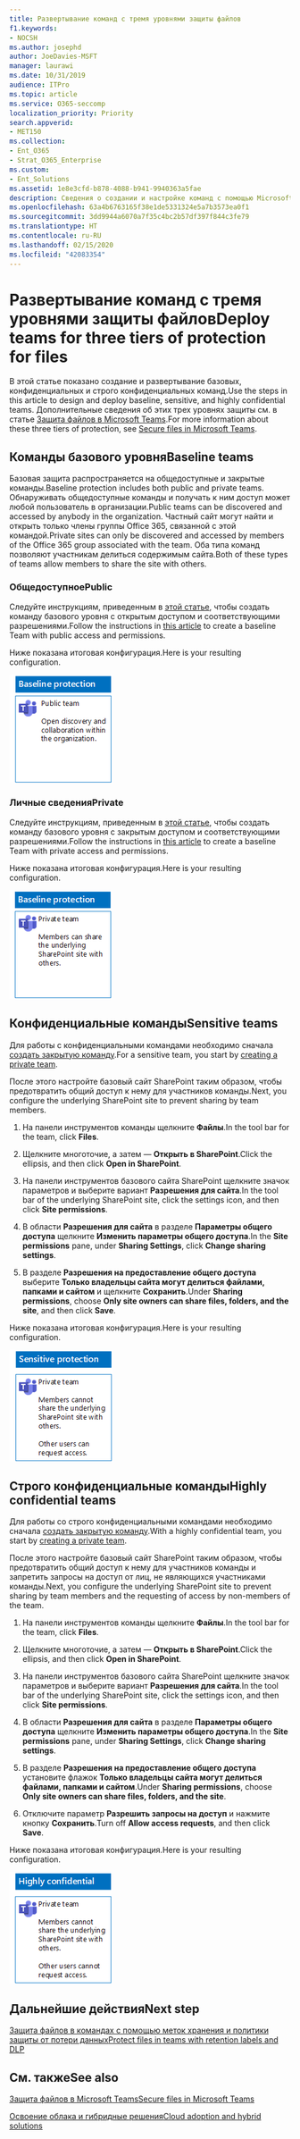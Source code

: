 ```yaml
---
title: Развертывание команд с тремя уровнями защиты файлов
f1.keywords:
- NOCSH
ms.author: josephd
author: JoeDavies-MSFT
manager: laurawi
ms.date: 10/31/2019
audience: ITPro
ms.topic: article
ms.service: O365-seccomp
localization_priority: Priority
search.appverid:
- MET150
ms.collection:
- Ent_O365
- Strat_O365_Enterprise
ms.custom:
- Ent_Solutions
ms.assetid: 1e8e3cfd-b878-4088-b941-9940363a5fae
description: Сведения о создании и настройке команд с помощью Microsoft Teams для применения различных уровней защиты информации, содержащейся в файлах.
ms.openlocfilehash: 63a4b6763165f38e1de5331324e5a7b3573ea0f1
ms.sourcegitcommit: 3dd9944a6070a7f35c4bc2b57df397f844c3fe79
ms.translationtype: HT
ms.contentlocale: ru-RU
ms.lasthandoff: 02/15/2020
ms.locfileid: "42083354"
---
```

# <a name="deploy-teams-for-three-tiers-of-protection-for-files"></a><span data-ttu-id="2af8a-103">Развертывание команд с тремя уровнями защиты файлов</span><span class="sxs-lookup"><span data-stu-id="2af8a-103">Deploy teams for three tiers of protection for files</span></span>

<span data-ttu-id="2af8a-104">В этой статье показано создание и развертывание базовых, конфиденциальных и строго конфиденциальных команд.</span><span class="sxs-lookup"><span data-stu-id="2af8a-104">Use the steps in this article to design and deploy baseline, sensitive, and highly confidential teams.</span></span> <span data-ttu-id="2af8a-105">Дополнительные сведения об этих трех уровнях защиты см. в статье [Защита файлов в Microsoft Teams](secure-files-in-teams.md).</span><span class="sxs-lookup"><span data-stu-id="2af8a-105">For more information about these three tiers of protection, see [Secure files in Microsoft Teams](secure-files-in-teams.md).</span></span>

## <a name="baseline-teams"></a><span data-ttu-id="2af8a-106">Команды базового уровня</span><span class="sxs-lookup"><span data-stu-id="2af8a-106">Baseline teams</span></span>

<span data-ttu-id="2af8a-107">Базовая защита распространяется на общедоступные и закрытые команды.</span><span class="sxs-lookup"><span data-stu-id="2af8a-107">Baseline protection includes both public and private teams.</span></span> <span data-ttu-id="2af8a-108">Обнаруживать общедоступные команды и получать к ним доступ может любой пользователь в организации.</span><span class="sxs-lookup"><span data-stu-id="2af8a-108">Public teams can be discovered and accessed by anybody in the organization.</span></span> <span data-ttu-id="2af8a-109">Частный сайт могут найти и открыть только члены группы Office 365, связанной с этой командой.</span><span class="sxs-lookup"><span data-stu-id="2af8a-109">Private sites can only be discovered and accessed by members of the Office 365 group associated with the team.</span></span> <span data-ttu-id="2af8a-110">Оба типа команд позволяют участникам делиться содержимым сайта.</span><span class="sxs-lookup"><span data-stu-id="2af8a-110">Both of these types of teams allow members to share the site with others.</span></span>

### <a name="public"></a><span data-ttu-id="2af8a-111">Общедоступное</span><span class="sxs-lookup"><span data-stu-id="2af8a-111">Public</span></span>

<span data-ttu-id="2af8a-112">Следуйте инструкциям, приведенным в [этой статье](https://support.office.com/article/174adf5f-846b-4780-b765-de1a0a737e2b), чтобы создать команду базового уровня с открытым доступом и соответствующими разрешениями.</span><span class="sxs-lookup"><span data-stu-id="2af8a-112">Follow the instructions in [this article](https://support.office.com/article/174adf5f-846b-4780-b765-de1a0a737e2b) to create a baseline Team with public access and permissions.</span></span>

<span data-ttu-id="2af8a-113">Ниже показана итоговая конфигурация.</span><span class="sxs-lookup"><span data-stu-id="2af8a-113">Here is your resulting configuration.</span></span>

![Базовый уровень защиты для общедоступной команды.](../../media/baseline-public-team.png)

### <a name="private"></a><span data-ttu-id="2af8a-115">Личные сведения</span><span class="sxs-lookup"><span data-stu-id="2af8a-115">Private</span></span>

<span data-ttu-id="2af8a-116">Следуйте инструкциям, приведенным в [этой статье](https://support.office.com/article/174adf5f-846b-4780-b765-de1a0a737e2b), чтобы создать команду базового уровня с закрытым доступом и соответствующими разрешениями.</span><span class="sxs-lookup"><span data-stu-id="2af8a-116">Follow the instructions in [this article](https://support.office.com/article/174adf5f-846b-4780-b765-de1a0a737e2b) to create a baseline Team with private access and permissions.</span></span>

<span data-ttu-id="2af8a-117">Ниже показана итоговая конфигурация.</span><span class="sxs-lookup"><span data-stu-id="2af8a-117">Here is your resulting configuration.</span></span>

![Базовый уровень защиты для закрытой команды.](../../media/baseline-private-team.png)

## <a name="sensitive-teams"></a><span data-ttu-id="2af8a-119">Конфиденциальные команды</span><span class="sxs-lookup"><span data-stu-id="2af8a-119">Sensitive teams</span></span>

<span data-ttu-id="2af8a-120">Для работы с конфиденциальными командами необходимо сначала [создать закрытую команду](https://support.office.com/article/174adf5f-846b-4780-b765-de1a0a737e2b).</span><span class="sxs-lookup"><span data-stu-id="2af8a-120">For a sensitive team, you start by [creating a private team](https://support.office.com/article/174adf5f-846b-4780-b765-de1a0a737e2b).</span></span>

<span data-ttu-id="2af8a-121">После этого настройте базовый сайт SharePoint таким образом, чтобы предотвратить общий доступ к нему для участников команды.</span><span class="sxs-lookup"><span data-stu-id="2af8a-121">Next, you configure the underlying SharePoint site to prevent sharing by team members.</span></span>

1. <span data-ttu-id="2af8a-122">На панели инструментов команды щелкните **Файлы**.</span><span class="sxs-lookup"><span data-stu-id="2af8a-122">In the tool bar for the team, click **Files**.</span></span>

2. <span data-ttu-id="2af8a-123">Щелкните многоточие, а затем — **Открыть в SharePoint**.</span><span class="sxs-lookup"><span data-stu-id="2af8a-123">Click the ellipsis, and then click **Open in SharePoint**.</span></span>

3. <span data-ttu-id="2af8a-124">На панели инструментов базового сайта SharePoint щелкните значок параметров и выберите вариант **Разрешения для сайта**.</span><span class="sxs-lookup"><span data-stu-id="2af8a-124">In the tool bar of the underlying SharePoint site, click the settings icon, and then click **Site permissions**.</span></span>

4. <span data-ttu-id="2af8a-125">В области **Разрешения для сайта** в разделе **Параметры общего доступа** щелкните **Изменить параметры общего доступа**.</span><span class="sxs-lookup"><span data-stu-id="2af8a-125">In the **Site permissions** pane, under **Sharing Settings**, click **Change sharing settings**.</span></span>

5. <span data-ttu-id="2af8a-126">В разделе **Разрешения на предоставление общего доступа** выберите **Только владельцы сайта могут делиться файлами, папками и сайтом** и щелкните **Сохранить**.</span><span class="sxs-lookup"><span data-stu-id="2af8a-126">Under **Sharing permissions**, choose **Only site owners can share files, folders, and the site**, and then click **Save**.</span></span>

<span data-ttu-id="2af8a-127">Ниже показана итоговая конфигурация.</span><span class="sxs-lookup"><span data-stu-id="2af8a-127">Here is your resulting configuration.</span></span>

![Конфиденциальный уровень защиты для команды.](../../media/sensitive-team.png)

## <a name="highly-confidential-teams"></a><span data-ttu-id="2af8a-129">Строго конфиденциальные команды</span><span class="sxs-lookup"><span data-stu-id="2af8a-129">Highly confidential teams</span></span>

<span data-ttu-id="2af8a-130">Для работы со строго конфиденциальными командами необходимо сначала [создать закрытую команду](https://support.office.com/article/174adf5f-846b-4780-b765-de1a0a737e2b).</span><span class="sxs-lookup"><span data-stu-id="2af8a-130">With a highly confidential team, you start by [creating a private team](https://support.office.com/article/174adf5f-846b-4780-b765-de1a0a737e2b).</span></span>

<span data-ttu-id="2af8a-131">После этого настройте базовый сайт SharePoint таким образом, чтобы предотвратить общий доступ к нему для участников команды и запретить запросы на доступ от лиц, не являющихся участниками команды.</span><span class="sxs-lookup"><span data-stu-id="2af8a-131">Next, you configure the underlying SharePoint site to prevent sharing by team members and the requesting of access by non-members of the team.</span></span>

1. <span data-ttu-id="2af8a-132">На панели инструментов команды щелкните **Файлы**.</span><span class="sxs-lookup"><span data-stu-id="2af8a-132">In the tool bar for the team, click **Files**.</span></span>

2. <span data-ttu-id="2af8a-133">Щелкните многоточие, а затем — **Открыть в SharePoint**.</span><span class="sxs-lookup"><span data-stu-id="2af8a-133">Click the ellipsis, and then click **Open in SharePoint**.</span></span>

3. <span data-ttu-id="2af8a-134">На панели инструментов базового сайта SharePoint щелкните значок параметров и выберите вариант **Разрешения для сайта**.</span><span class="sxs-lookup"><span data-stu-id="2af8a-134">In the tool bar of the underlying SharePoint site, click the settings icon, and then click **Site permissions**.</span></span>

4. <span data-ttu-id="2af8a-135">В области **Разрешения для сайта** в разделе **Параметры общего доступа** щелкните **Изменить параметры общего доступа**.</span><span class="sxs-lookup"><span data-stu-id="2af8a-135">In the **Site permissions** pane, under **Sharing Settings**, click **Change sharing settings**.</span></span>

5. <span data-ttu-id="2af8a-136">В разделе **Разрешения на предоставление общего доступа** установите флажок **Только владельцы сайта могут делиться файлами, папками и сайтом**.</span><span class="sxs-lookup"><span data-stu-id="2af8a-136">Under **Sharing permissions**, choose **Only site owners can share files, folders, and the site**.</span></span>

6. <span data-ttu-id="2af8a-137">Отключите параметр **Разрешить запросы на доступ** и нажмите кнопку **Сохранить**.</span><span class="sxs-lookup"><span data-stu-id="2af8a-137">Turn off **Allow access requests**, and then click **Save**.</span></span>

<span data-ttu-id="2af8a-138">Ниже показана итоговая конфигурация.</span><span class="sxs-lookup"><span data-stu-id="2af8a-138">Here is your resulting configuration.</span></span>

![Строго конфиденциальный уровень защиты для команды.](../../media/highly-confidential-team.png)

## <a name="next-step"></a><span data-ttu-id="2af8a-140">Дальнейшие действия</span><span class="sxs-lookup"><span data-stu-id="2af8a-140">Next step</span></span>

[<span data-ttu-id="2af8a-141">Защита файлов в командах с помощью меток хранения и политики защиты от потери данных</span><span class="sxs-lookup"><span data-stu-id="2af8a-141">Protect files in teams with retention labels and DLP</span></span>](deploy-teams-retention-DLP.md)

## <a name="see-also"></a><span data-ttu-id="2af8a-142">См. также</span><span class="sxs-lookup"><span data-stu-id="2af8a-142">See also</span></span>

[<span data-ttu-id="2af8a-143">Защита файлов в Microsoft Teams</span><span class="sxs-lookup"><span data-stu-id="2af8a-143">Secure files in Microsoft Teams</span></span>](secure-files-in-teams.md)

[<span data-ttu-id="2af8a-144">Освоение облака и гибридные решения</span><span class="sxs-lookup"><span data-stu-id="2af8a-144">Cloud adoption and hybrid solutions</span></span>](https://docs.microsoft.com/office365/enterprise/cloud-adoption-and-hybrid-solutions)
